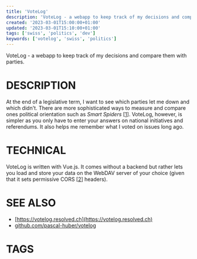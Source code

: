 ```yaml
---
title: 'VoteLog'
description: 'VoteLog - a webapp to keep track of my decisions and compare them with parties.'
created: '2023-03-01T15:00:00+01:00'
updated: '2023-03-01T15:10:00+01:00'
tags: ['swiss', 'politics', 'dev']
keywords: ['votelog', 'swiss', 'politics']
---
```


VoteLog - a webapp to keep track of my decisions and compare them with parties.

# DESCRIPTION

At the end of a legislative term, I want to see which parties let me down and
which didn't. There are more sophisticated ways to measure and compare ones
political orientation such as *Smart Spiders* [[1]]. VoteLog, however, is
simpler as you only have to enter your answers on national initiatives and
referendums. It also helps me remember what I voted on issues long ago.

# TECHNICAL

VoteLog is written with Vue.js. It comes without a backend but rather lets you
   load and store your data on the WebDAV server of your choice (given that it
   sets permissive CORS [[2]] headers).

# SEE ALSO

- [https://votelog.resolved.ch](https://votelog.resolved.ch)
- [github.com/pascal-huber/votelog](https://github.com/pascal-huber/votelog)

# TAGS

<!--##tag_list##-->

[1]: https://www.smartvote.ch/de/group/2/election/19_ch_nr/matching/results/my-smartspider?rid=ace38364-7ee2-441d-9f3d-552560b62851
[2]: https://developer.mozilla.org/en-US/docs/Web/HTTP/CORS
